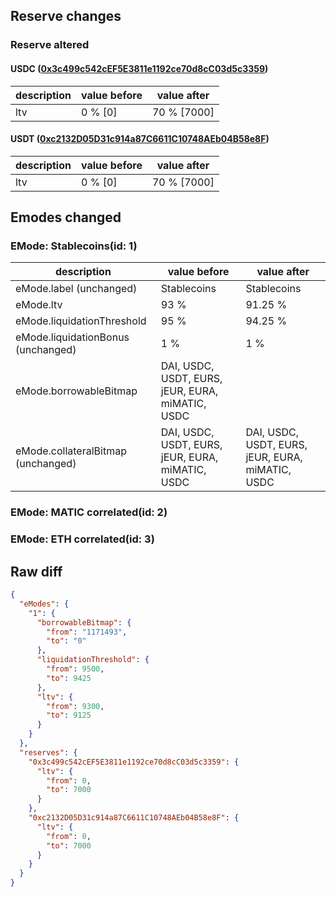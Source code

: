 ## Reserve changes

### Reserve altered

#### USDC ([0x3c499c542cEF5E3811e1192ce70d8cC03d5c3359](https://polygonscan.com/address/0x3c499c542cEF5E3811e1192ce70d8cC03d5c3359))

| description | value before | value after |
| --- | --- | --- |
| ltv | 0 % [0] | 70 % [7000] |


#### USDT ([0xc2132D05D31c914a87C6611C10748AEb04B58e8F](https://polygonscan.com/address/0xc2132D05D31c914a87C6611C10748AEb04B58e8F))

| description | value before | value after |
| --- | --- | --- |
| ltv | 0 % [0] | 70 % [7000] |


## Emodes changed

### EMode: Stablecoins(id: 1)

| description | value before | value after |
| --- | --- | --- |
| eMode.label (unchanged) | Stablecoins | Stablecoins |
| eMode.ltv | 93 % | 91.25 % |
| eMode.liquidationThreshold | 95 % | 94.25 % |
| eMode.liquidationBonus (unchanged) | 1 % | 1 % |
| eMode.borrowableBitmap | DAI, USDC, USDT, EURS, jEUR, EURA, miMATIC, USDC |  |
| eMode.collateralBitmap (unchanged) | DAI, USDC, USDT, EURS, jEUR, EURA, miMATIC, USDC | DAI, USDC, USDT, EURS, jEUR, EURA, miMATIC, USDC |


### EMode: MATIC correlated(id: 2)



### EMode: ETH correlated(id: 3)



## Raw diff

```json
{
  "eModes": {
    "1": {
      "borrowableBitmap": {
        "from": "1171493",
        "to": "0"
      },
      "liquidationThreshold": {
        "from": 9500,
        "to": 9425
      },
      "ltv": {
        "from": 9300,
        "to": 9125
      }
    }
  },
  "reserves": {
    "0x3c499c542cEF5E3811e1192ce70d8cC03d5c3359": {
      "ltv": {
        "from": 0,
        "to": 7000
      }
    },
    "0xc2132D05D31c914a87C6611C10748AEb04B58e8F": {
      "ltv": {
        "from": 0,
        "to": 7000
      }
    }
  }
}
```
